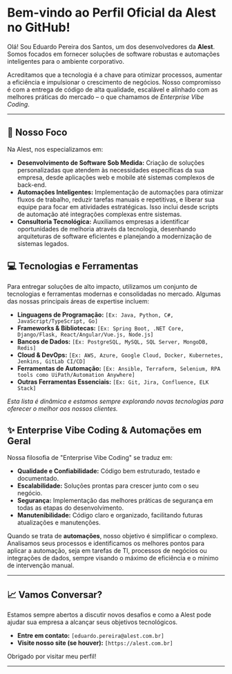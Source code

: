 # Bem-vindo ao Perfil Oficial da Alest no GitHub!

Olá! Sou Eduardo Pereira dos Santos, um dos desenvolvedores da **Alest**. Somos focados em fornecer soluções de software robustas e automações inteligentes para o ambiente corporativo.

Acreditamos que a tecnologia é a chave para otimizar processos, aumentar a eficiência e impulsionar o crescimento de negócios. Nosso compromisso é com a entrega de código de alta qualidade, escalável e alinhado com as melhores práticas do mercado – o que chamamos de *Enterprise Vibe Coding*.

---

## 🚀 Nosso Foco

Na Alest, nos especializamos em:

* **Desenvolvimento de Software Sob Medida:** Criação de soluções personalizadas que atendem às necessidades específicas da sua empresa, desde aplicações web e mobile até sistemas complexos de back-end.
* **Automações Inteligentes:** Implementação de automações para otimizar fluxos de trabalho, reduzir tarefas manuais e repetitivas, e liberar sua equipe para focar em atividades estratégicas. Isso inclui desde scripts de automação até integrações complexas entre sistemas.
* **Consultoria Tecnológica:** Auxiliamos empresas a identificar oportunidades de melhoria através da tecnologia, desenhando arquiteturas de software eficientes e planejando a modernização de sistemas legados.

## 💻 Tecnologias e Ferramentas

Para entregar soluções de alto impacto, utilizamos um conjunto de tecnologias e ferramentas modernas e consolidadas no mercado. Algumas das nossas principais áreas de expertise incluem:

* **Linguagens de Programação:** `[Ex: Java, Python, C#, JavaScript/TypeScript, Go]`
* **Frameworks & Bibliotecas:** `[Ex: Spring Boot, .NET Core, Django/Flask, React/Angular/Vue.js, Node.js]`
* **Bancos de Dados:** `[Ex: PostgreSQL, MySQL, SQL Server, MongoDB, Redis]`
* **Cloud & DevOps:** `[Ex: AWS, Azure, Google Cloud, Docker, Kubernetes, Jenkins, GitLab CI/CD]`
* **Ferramentas de Automação:** `[Ex: Ansible, Terraform, Selenium, RPA tools como UiPath/Automation Anywhere]`
* **Outras Ferramentas Essenciais:** `[Ex: Git, Jira, Confluence, ELK Stack]`

*Esta lista é dinâmica e estamos sempre explorando novas tecnologias para oferecer o melhor aos nossos clientes.*

## ✨ Enterprise Vibe Coding & Automações em Geral

Nossa filosofia de "Enterprise Vibe Coding" se traduz em:

* **Qualidade e Confiabilidade:** Código bem estruturado, testado e documentado.
* **Escalabilidade:** Soluções prontas para crescer junto com o seu negócio.
* **Segurança:** Implementação das melhores práticas de segurança em todas as etapas do desenvolvimento.
* **Manutenibilidade:** Código claro e organizado, facilitando futuras atualizações e manutenções.

Quando se trata de **automações**, nosso objetivo é simplificar o complexo. Analisamos seus processos e identificamos os melhores pontos para aplicar a automação, seja em tarefas de TI, processos de negócios ou integrações de dados, sempre visando o máximo de eficiência e o mínimo de intervenção manual.

---

## 📈 Vamos Conversar?

Estamos sempre abertos a discutir novos desafios e como a Alest pode ajudar sua empresa a alcançar seus objetivos tecnológicos.

* **Entre em contato:** `[eduardo.pereira@alest.com.br]`
* **Visite nosso site (se houver):** `[https://alest.com.br]`

Obrigado por visitar meu perfil!

---
